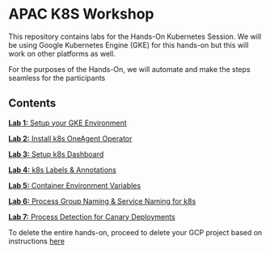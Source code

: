 # APAC K8S Workshop 

This repository contains labs for the Hands-On Kubernetes Session. We will be using Google Kubernetes Engine (GKE) for this hands-on but this will work on other platforms as well. 

For the purposes of the Hands-On, we will automate and make the steps seamless for the participants

## Contents

[**Lab 1:** Setup your GKE Environment](/labs/lab1)

[**Lab 2:** Install k8s OneAgent Operator](/labs/lab2)

[**Lab 3:** Setup k8s Dashboard](/labs/lab3)

[**Lab 4:** k8s Labels & Annotations](/labs/lab4)

[**Lab 5:** Container Environment Variables](/labs/lab5)  

[**Lab 6:** Process Group Naming & Service Naming for k8s](/labs/lab6)

[**Lab 7:** Process Detection for Canary Deployments](/labs/lab7)

To delete the entire hands-on, proceed to delete your GCP project based on instructions [here](https://cloud.google.com/go/getting-started/delete-tutorial-resources)
